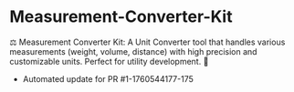 # Measurement-Converter-Kit
⚖️ Measurement Converter Kit: A Unit Converter tool that handles various measurements (weight, volume, distance) with high precision and customizable units. Perfect for utility development. 💾


- Automated update for PR #1-1760544177-175